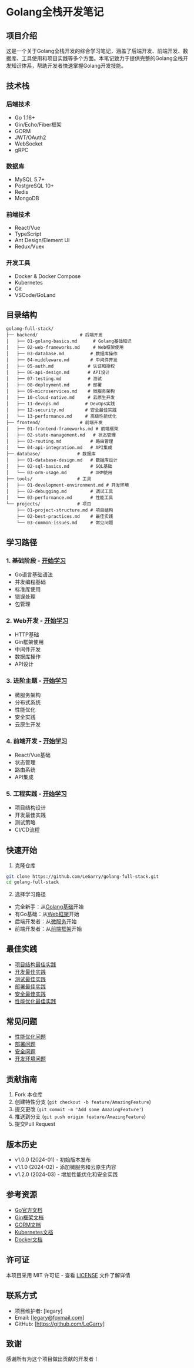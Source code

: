 # Golang全栈开发笔记

## 项目介绍

这是一个关于Golang全栈开发的综合学习笔记，涵盖了后端开发、前端开发、数据库、工具使用和项目实践等多个方面。本笔记致力于提供完整的Golang全栈开发知识体系，帮助开发者快速掌握Golang开发技能。

## 技术栈

### 后端技术
- Go 1.16+
- Gin/Echo/Fiber框架
- GORM
- JWT/OAuth2
- WebSocket
- gRPC

### 数据库
- MySQL 5.7+
- PostgreSQL 10+
- Redis
- MongoDB

### 前端技术
- React/Vue
- TypeScript
- Ant Design/Element UI
- Redux/Vuex

### 开发工具
- Docker & Docker Compose
- Kubernetes
- Git
- VSCode/GoLand

## 目录结构

```
golang-full-stack/
├── backend/                # 后端开发
│   ├── 01-golang-basics.md      # Golang基础知识
│   ├── 02-web-frameworks.md     # Web框架使用
│   ├── 03-database.md          # 数据库操作
│   ├── 04-middleware.md        # 中间件开发
│   ├── 05-auth.md             # 认证和授权
│   ├── 06-api-design.md       # API设计
│   ├── 07-testing.md          # 测试
│   ├── 08-deployment.md       # 部署
│   ├── 09-microservices.md    # 微服务架构
│   ├── 10-cloud-native.md     # 云原生开发
│   ├── 11-devops.md          # DevOps实践
│   ├── 12-security.md        # 安全最佳实践
│   └── 13-performance.md     # 高级性能优化
├── frontend/               # 前端开发
│   ├── 01-frontend-frameworks.md # 前端框架
│   ├── 02-state-management.md   # 状态管理
│   ├── 03-routing.md           # 路由管理
│   └── 04-api-integration.md   # API集成
├── database/              # 数据库
│   ├── 01-database-design.md   # 数据库设计
│   ├── 02-sql-basics.md        # SQL基础
│   └── 03-orm-usage.md         # ORM使用
├── tools/                 # 工具
│   ├── 01-development-environment.md # 开发环境
│   ├── 02-debugging.md         # 调试工具
│   └── 03-performance.md       # 性能工具
└── projects/              # 项目
    ├── 01-project-structure.md # 项目结构
    ├── 02-best-practices.md    # 最佳实践
    └── 03-common-issues.md     # 常见问题
```

## 学习路径

### 1. 基础阶段 - [开始学习](./backend/01-golang-basics.md)
- Go语言基础语法
- 并发编程基础
- 标准库使用
- 错误处理
- 包管理

### 2. Web开发 - [开始学习](./backend/02-web-frameworks.md)
- HTTP基础
- Gin框架使用
- 中间件开发
- 数据库操作
- API设计

### 3. 进阶主题 - [开始学习](./backend/09-microservices.md)
- 微服务架构
- 分布式系统
- 性能优化
- 安全实践
- 云原生开发

### 4. 前端开发 - [开始学习](./frontend/01-frontend-frameworks.md)
- React/Vue基础
- 状态管理
- 路由系统
- API集成

### 5. 工程实践 - [开始学习](./projects/01-project-structure.md)
- 项目结构设计
- 开发最佳实践
- 测试策略
- CI/CD流程

## 快速开始

1. 克隆仓库
```bash
git clone https://github.com/LeGarry/golang-full-stack.git
cd golang-full-stack
```

2. 选择学习路径
- 完全新手：从[Golang基础](./backend/01-golang-basics.md)开始
- 有Go基础：从[Web框架](./backend/02-web-frameworks.md)开始
- 后端开发者：从[微服务](./backend/09-microservices.md)开始
- 前端开发者：从[前端框架](./frontend/01-frontend-frameworks.md)开始

## 最佳实践

- [项目结构最佳实践](./projects/01-project-structure.md)
- [开发最佳实践](./projects/02-best-practices.md)
- [测试最佳实践](./backend/07-testing.md)
- [部署最佳实践](./backend/08-deployment.md)
- [安全最佳实践](./backend/12-security.md)
- [性能优化最佳实践](./backend/13-performance.md)

## 常见问题

- [性能优化问题](./projects/03-common-issues.md#performance)
- [部署问题](./projects/03-common-issues.md#deployment)
- [安全问题](./projects/03-common-issues.md#security)
- [开发环境问题](./projects/03-common-issues.md#development)

## 贡献指南

1. Fork 本仓库
2. 创建特性分支 (`git checkout -b feature/AmazingFeature`)
3. 提交更改 (`git commit -m 'Add some AmazingFeature'`)
4. 推送到分支 (`git push origin feature/AmazingFeature`)
5. 提交Pull Request

## 版本历史

- v1.0.0 (2024-01) - 初始版本发布
- v1.1.0 (2024-02) - 添加微服务和云原生内容
- v1.2.0 (2024-03) - 增加性能优化和安全实践

## 参考资源

- [Go官方文档](https://golang.org/doc/)
- [Gin框架文档](https://gin-gonic.com/docs/)
- [GORM文档](https://gorm.io/docs/)
- [Kubernetes文档](https://kubernetes.io/docs/)
- [Docker文档](https://docs.docker.com/)

## 许可证

本项目采用 MIT 许可证 - 查看 [LICENSE](LICENSE) 文件了解详情

## 联系方式

- 项目维护者: [legary]
- Email: [legary@foxmail.com]
- GitHub: [https://github.com/LeGarry]

## 致谢

感谢所有为这个项目做出贡献的开发者！
